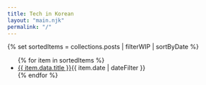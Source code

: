 ```yaml
---
title: Tech in Korean
layout: "main.njk"
permalink: "/"
---
```


<!-- {% set posts = collections.posts | safe %} -->

<!-- {{ posts }} -->

{% set sortedItems = collections.posts | filterWIP | sortByDate %}
<ul>
  {% for item in sortedItems %}<li><a href="{{ item.url }}">{{ item.data.title }}</a><span class="text-xs text-gray-500 ml-2">{{ item.date | dateFilter }}</span></li>{% endfor %}
</ul>